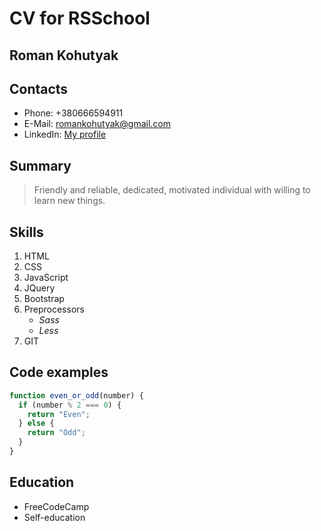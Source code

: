 # CV for RSSchool

## **Roman Kohutyak**

## Contacts

- Phone: +380666594911
- E-Mail: romankohutyak@gmail.com
- LinkedIn: [My profile](https://www.linkedin.com/in/roman-kohutyak-5a4076186)

## Summary

> Friendly and reliable, dedicated, motivated individual with willing to learn new things.

## Skills

1. HTML
2. CSS
3. JavaScript
4. JQuery
5. Bootstrap
6. Preprocessors
   - _Sass_
   - _Less_
7. GIT

## Code examples

```javascript
function even_or_odd(number) {
  if (number % 2 === 0) {
    return "Even";
  } else {
    return "Odd";
  }
}
```

## Education

- FreeCodeCamp
- Self-education
